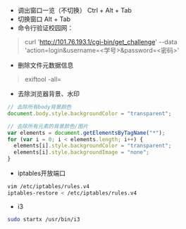 - 调出窗口一览（不切换）
Ctrl + Alt + Tab
- 切换窗口
Alt + Tab
- 命令行验证校园网：
> curl 'http://101.76.193.1/cgi-bin/get_challenge' --data 'action=login&username=<学号>&password=<密码>'
- 删除文件元数据信息
> exiftool -all= <filename>
- 去除浏览器背景、水印

```javascript
// 去除所有body背景颜色
document.body.style.backgroundColor = "transparent";

// 去除所有元素的背景颜色/图片
var elements = document.getElementsByTagName("*");
for (var i = 0; i < elements.length; i++) {
  elements[i].style.backgroundColor = "transparent";
  elements[i].style.backgroundImage = "none";
}
```
- iptables开放端口
```bash
vim /etc/iptables/rules.v4
iptables-restore < /etc/iptables/rules.v4
```

- i3
```bash
sudo startx /usr/bin/i3
```